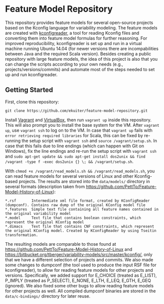 # Feature Model Repository

This repository provides feature models for several open-source projects based on the Kconfig language for variability modeling.
The feature models are created with [kconfigreader](https://github.com/ckaestne/kconfigreader), a tool for reading Kconfig files and converting them into feature model formulas for further reasoning.
For improved reproducibility, kconfigreader is set up and run in a virtual machine running Ubuntu 14.04 (for newer versions there are incompabilities between Java and the required Scala version).
Besides creating a public repository with large feature models, the idea of this project is also that you can change the scripts according to your own needs (e.g., projects/versions/commits) and automate most of the steps needed to set up and run kconfigreader.

## Getting Started

First, clone this repository:

```
git clone https://github.com/ekuiter/feature-model-repository.git
```

Install [Vagrant](https://www.vagrantup.com/) and [VirtualBox](https://www.virtualbox.org/), then run `vagrant up` inside this repository. This will also prompt you to install the base system for the VM.
After `vagrant up`, use `vagrant ssh` to log on to the VM.
In case that `vagrant up` fails with `error retrieving required libraries` for Scala, this can be fixed by re-running the setup script with `vagrant ssh` and `source /vagrant/setup.sh`.
In case that this fails due to line endings (which can happen with Git on Windows), fix the line endings and re-run the setup script with `vagrant ssh` and `sudo apt-get update && sudo apt-get install dos2unix && find /vagrant -type f -exec dos2unix {} \; && /vagrant/setup.sh`.

With `chmod +x /vagrant/read_models.sh && /vagrant/read_models.sh`, you can read feature models for several versions of Linux and other Kconfig-based projects.
The results are stored into the `data/models/` directory in several formats (description taken from https://github.com/PettTo/Feature-Model-History-of-Linux):

```
*.rsf       Intermediate xml file format, created by KConfigReader (dumpconf). Contains raw dump of the original KConfig model file
*.features  Simple text file containing all feature names contained in the original variability model
*.model     Text file that contains boolean constraints, which represent the original KConfig model
*.dimacs    Text file that contains CNF constraints, which represent the original KConfig model. Created by KConfigReader by using Tseitin transformation.
 ```

The resulting models are comparable to those found at https://github.com/PettTo/Feature-Model-History-of-Linux and https://bitbucket.org/tberger/variability-models/src/master/kconfig/, only that we have a different selection of projects and commits.
We also made some changes to dumpconf (the tool used to produce the input RSF file for kconfigreader), to allow for reading feature models for other projects and versions.
Specifically, we added support for E_CHOICE (treated as E_LIST), P_IMPLY (treated as P_SELECT), E_NONE, E_LTH, E_LEQ, E_GTH, E_GEQ (ignored).
We also fixed some other bugs to allow reading feature models for other projects as well.
All compiled dumpconf binaries are stored in the `data/c-bindings/` directory for later reuse.